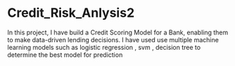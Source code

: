 # Credit_Risk_Anlysis2

In this project, I have build a Credit Scoring Model for a Bank, enabling them to make data-driven lending decisions.
I have used use multiple machine learning models such as logistic regression , svm , decision tree to determine the best model for prediction
